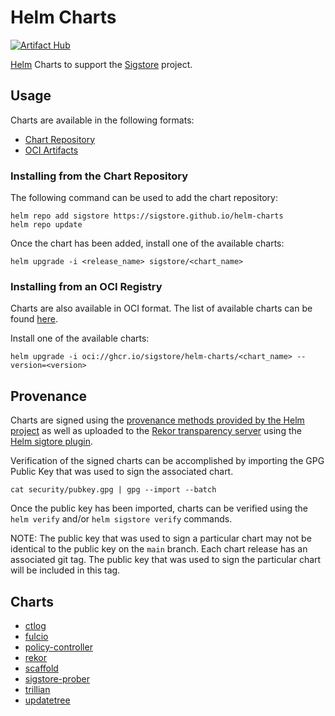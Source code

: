 # Helm Charts

[![Artifact Hub](https://img.shields.io/endpoint?url=https://artifacthub.io/badge/repository/sigstore)](https://artifacthub.io/packages/search?repo=sigstore)

[Helm](https://helm.sh) Charts to support the [Sigstore](https://sigstore.dev) project.

## Usage

Charts are available in the following formats:

* [Chart Repository](https://helm.sh/docs/topics/chart_repository/)
* [OCI Artifacts](https://helm.sh/docs/topics/registries/)

### Installing from the Chart Repository

The following command can be used to add the chart repository:

```shell
helm repo add sigstore https://sigstore.github.io/helm-charts
helm repo update
```

Once the chart has been added, install one of the available charts:

```shell
helm upgrade -i <release_name> sigstore/<chart_name>
```

### Installing from an OCI Registry

Charts are also available in OCI format. The list of available charts can be found [here](https://github.com/sigstore?tab=packages&repo_name=helm-charts).

Install one of the available charts:

```shell
helm upgrade -i oci://ghcr.io/sigstore/helm-charts/<chart_name> --version=<version>
```

## Provenance

Charts are signed using the [provenance methods provided by the Helm project](https://helm.sh/docs/topics/provenance/) as well as uploaded to the [Rekor transparency server](https://github.com/sigstore/rekor) using the [Helm sigtore plugin](https://github.com/sigstore/helm-sigstore).

Verification of the signed charts can be accomplished by importing the GPG Public Key that was used to sign the associated chart.

```shell
cat security/pubkey.gpg | gpg --import --batch
```

Once the public key has been imported, charts can be verified using the `helm verify` and/or `helm sigstore verify` commands.

NOTE: The public key that was used to sign a particular chart may not be identical to the public key on the `main` branch. Each chart release has an associated git tag. The public key that was used to sign the particular chart will be included in this tag.

## Charts

* [ctlog](charts/ctlog)
* [fulcio](charts/fulcio)
* [policy-controller](charts/policy-controller)
* [rekor](charts/rekor)
* [scaffold](charts/scaffold)
* [sigstore-prober](charts/sigstore-prober)
* [trillian](charts/trillian)
* [updatetree](charts/updatetree)
